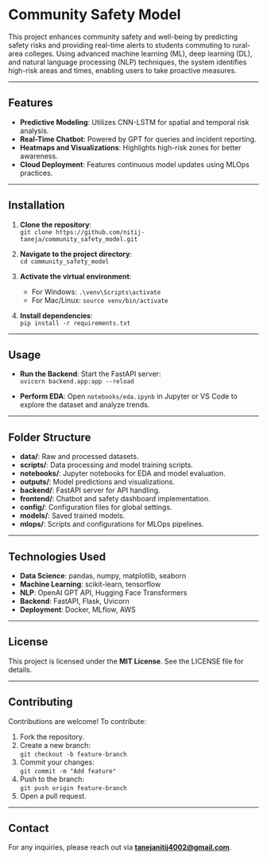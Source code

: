 # Community Safety Model

This project enhances community safety and well-being by predicting safety risks and providing real-time alerts to students commuting to rural-area colleges. Using advanced machine learning (ML), deep learning (DL), and natural language processing (NLP) techniques, the system identifies high-risk areas and times, enabling users to take proactive measures.

---

## Features
- **Predictive Modeling**: Utilizes CNN-LSTM for spatial and temporal risk analysis.
- **Real-Time Chatbot**: Powered by GPT for queries and incident reporting.
- **Heatmaps and Visualizations**: Highlights high-risk zones for better awareness.
- **Cloud Deployment**: Features continuous model updates using MLOps practices.

---

## Installation

1. **Clone the repository**:  
   `git clone https://github.com/nitij-taneja/community_safety_model.git`

2. **Navigate to the project directory**:  
   `cd community_safety_model`

3. **Activate the virtual environment**:  
   - For Windows: `.\venv\Scripts\activate`  
   - For Mac/Linux: `source venv/bin/activate`

4. **Install dependencies**:  
   `pip install -r requirements.txt`

---

## Usage

- **Run the Backend**: Start the FastAPI server:  
  `uvicorn backend.app:app --reload`

- **Perform EDA**: Open `notebooks/eda.ipynb` in Jupyter or VS Code to explore the dataset and analyze trends.

---

## Folder Structure
- **data/**: Raw and processed datasets.
- **scripts/**: Data processing and model training scripts.
- **notebooks/**: Jupyter notebooks for EDA and model evaluation.
- **outputs/**: Model predictions and visualizations.
- **backend/**: FastAPI server for API handling.
- **frontend/**: Chatbot and safety dashboard implementation.
- **config/**: Configuration files for global settings.
- **models/**: Saved trained models.
- **mlops/**: Scripts and configurations for MLOps pipelines.

---

## Technologies Used
- **Data Science**: pandas, numpy, matplotlib, seaborn
- **Machine Learning**: scikit-learn, tensorflow
- **NLP**: OpenAI GPT API, Hugging Face Transformers
- **Backend**: FastAPI, Flask, Uvicorn
- **Deployment**: Docker, MLflow, AWS

---

## License
This project is licensed under the **MIT License**. See the LICENSE file for details.

---

## Contributing

Contributions are welcome! To contribute:
1. Fork the repository.
2. Create a new branch:  
   `git checkout -b feature-branch`
3. Commit your changes:  
   `git commit -m "Add feature"`
4. Push to the branch:  
   `git push origin feature-branch`
5. Open a pull request.

---

## Contact
For any inquiries, please reach out via **tanejanitij4002@gmail.com**.

   
